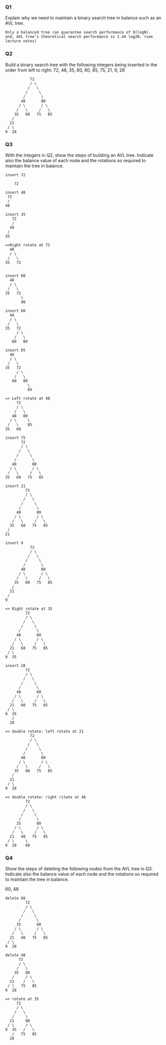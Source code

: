 ### Q1
Explain why we need to maintain a binary search tree in balance such as an AVL tree.
```
Only a balanced tree can guarantee search performance of O(logN).
and, AVL tree’s theoretical search performance is 1.44 log2N. (see lecture notes)
```

### Q2
Build a binary search tree with the following integers being inserted in the order from
left to right: 72, 48, 35, 80, 60, 85, 75, 21, 9, 28

```
           72        
           / \       
          /   \      
         /     \     
        /       \    
       48       80   
      / \       / \  
     /   \     /   \ 
    35   60   75   85
   /
  21
 / \
9  28
```

### Q3
With the integers in Q2, show the steps of building an AVL tree. Indicate also the
balance value of each node and the rotations so required to maintain the tree in
balance.

```
insert 72

    72

insert 48
 72 
 /  
48  

insert 35
   72          
   / 
  48 
 /
35

=>Right rotate at 72
  48
  / \
 /   \
35   72


insert 80
  48
  / \
 /   \
35   72
       \
       80

insert 60
  48
  / \
 /   \
35   72
     / \
    /   \
   60   80

insert 85
  48
  / \
 /   \
35   72
     / \
    /   \
   60   80
          \
          85

=> Left rotate at 48
     72
     / \
    /   \
   48   80
  / \     \
 /   \    85
35   60

insert 75
       72
       / \
      /   \
     /     \
    /       \
   48       80
  / \       / \
 /   \     /   \
35   60   75   85

insert 21
         72
         / \
        /   \
       /     \
      /       \
     48       80
    / \       / \
   /   \     /   \
  35   60   75   85
 /
21

insert 9
           72
           / \
          /   \
         /     \
        /       \
       48       80
      / \       / \
     /   \     /   \
    35   60   75   85
   /
  21
 /
9

=> Right rotate at 35
         72
         / \
        /   \
       /     \
      /       \
     48       80
    / \       / \
   /   \     /   \
  21   60   75   85
 / \
9  35

insert 28
         72
         / \
        /   \
       /     \
      /       \
     48       80
    / \       / \
   /   \     /   \
  21   60   75   85
 / \
9  35
   /
  28

=> double rotate: left rotate at 21
           72
           / \
          /   \
         /     \
        /       \
       48       80
      / \       / \
     /   \     /   \
    35   60   75   85
   /
  21
 / \
9  28

=> double rotate: right ritate at 48
         72
         / \
        /   \
       /     \
      /       \
     35       80
    / \       / \
   /   \     /   \
  21   48   75   85
 / \     \
9  28    60
```

### Q4
Show the steps of deleting the following nodes from the AVL tree in Q3. Indicate also the balance value of each node and the rotations so required to maintain the tree in balance.

60, 48

```
delete 60
         72
         / \
        /   \
       /     \
      /       \
     35       80
    / \       / \
   /   \     /   \
  21   48   75   85
 / \
9  28

delete 48
      72
      / \
     /   \
    35   80
   /     / \
  21    /   \
 / \   75   85
9  28

=> rotate at 35
     72
     / \
    /   \
   /     \
  21     80
 / \     / \
9  35   /   \
   /   75   85
  28
```